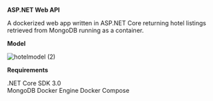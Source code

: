 **ASP.NET Web API**

A dockerized web app written in ASP.NET Core returning hotel listings retrieved from MongoDB running as a container.

**Model**  

![hotelmodel (2)](https://user-images.githubusercontent.com/49750572/69790372-7b927e00-1216-11ea-8b4b-6e3ebb2d1f10.png)

**Requirements**

.NET Core SDK 3.0<br/>
MongoDB
Docker Engine
Docker Compose
